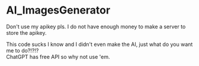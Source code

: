 # AI_ImagesGenerator

Don't use my apikey pls.
I do not have enough money to make a server to store the apikey.

This code sucks I know and I didn't even make the AI, just what do you want me to do?!?!?  
ChatGPT has free API so why not use 'em.
